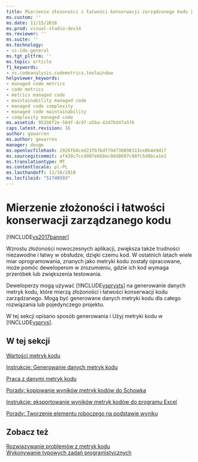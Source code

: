 ```yaml
---
title: Mierzenie złożoności i łatwości konserwacji zarządzanego kodu | Dokumentacja firmy Microsoft
ms.custom: ''
ms.date: 11/15/2016
ms.prod: visual-studio-dev14
ms.reviewer: ''
ms.suite: ''
ms.technology:
- vs-ide-general
ms.tgt_pltfrm: ''
ms.topic: article
f1_keywords:
- vs.codeanalysis.codemetrics.toolwindow
helpviewer_keywords:
- managed code metrics
- code metrics
- metrics managed code
- maintainability managed code
- managed code complexity
- managed code maintainability
- complexity managed code
ms.assetid: 952b6f2e-584f-4c97-a5ba-42d7bd47a576
caps.latest.revision: 16
author: gewarren
ms.author: gewarren
manager: douge
ms.openlocfilehash: 2926fb0ced23fb7bdf794730898313ce8b4e9d1f
ms.sourcegitcommit: af428c7ccd007e668ec0dd8697c88fc5d8bca1e2
ms.translationtype: MT
ms.contentlocale: pl-PL
ms.lasthandoff: 11/16/2018
ms.locfileid: "51749593"
---
```

# <a name="measuring-complexity-and-maintainability-of-managed-code"></a>Mierzenie złożoności i łatwości konserwacji zarządzanego kodu
[!INCLUDE[vs2017banner](../includes/vs2017banner.md)]

Wzrostu złożoności nowoczesnych aplikacji, zwiększa także trudności niezawodne i łatwy w obsłudze, dzięki czemu kod. W ostatnich latach wiele miar oprogramowania, znanych jako metryki kodu zostały opracowane, może pomóc deweloperom w zrozumieniu, gdzie ich kod wymaga przeróbek lub zwiększenia testowania.  
  
 Deweloperzy mogą używać [!INCLUDE[vsprvsts](../includes/vsprvsts-md.md)] na generowanie danych metryk kodu, które mierzą złożoności i łatwości konserwacji kodu zarządzanego. Mogą być generowane danych metryki kodu dla całego rozwiązania lub pojedynczego projektu.  
  
 W tej sekcji opisano sposób generowania i Użyj metryki kodu w [!INCLUDE[vsprvs](../includes/vsprvs-md.md)].  
  
## <a name="in-this-section"></a>W tej sekcji  
 [Wartości metryk kodu](../code-quality/code-metrics-values.md)  
  
 [Instrukcje: Generowanie danych metryk kodu](../code-quality/how-to-generate-code-metrics-data.md)  
  
 [Praca z danymi metryk kodu](../code-quality/working-with-code-metrics-data.md)  
  
 [Porady: kopiowanie wyników metryk kodów do Schowka](http://msdn.microsoft.com/en-us/bce8fa29-e39c-4855-aab9-8346257657c5)  
  
 [Instrukcje: eksportowanie wyników metryk kodów do programu Excel](http://msdn.microsoft.com/en-us/affc08f3-24e5-446d-9076-bf517663e582)  
  
 [Porady: Tworzenie elementu roboczego na podstawie wyniku](http://msdn.microsoft.com/en-us/9016393b-b5a3-4d6b-ab6d-f80bafafc0da)  
  
## <a name="see-also"></a>Zobacz też  
 [Rozwiązywanie problemów z metryk kodu](../code-quality/troubleshooting-code-metrics-issues.md)   
 [Wykonywanie typowych zadań programistycznych](http://msdn.microsoft.com/en-us/4cd9702a-1e21-4f2d-8e86-e1be4bc74f0b)



